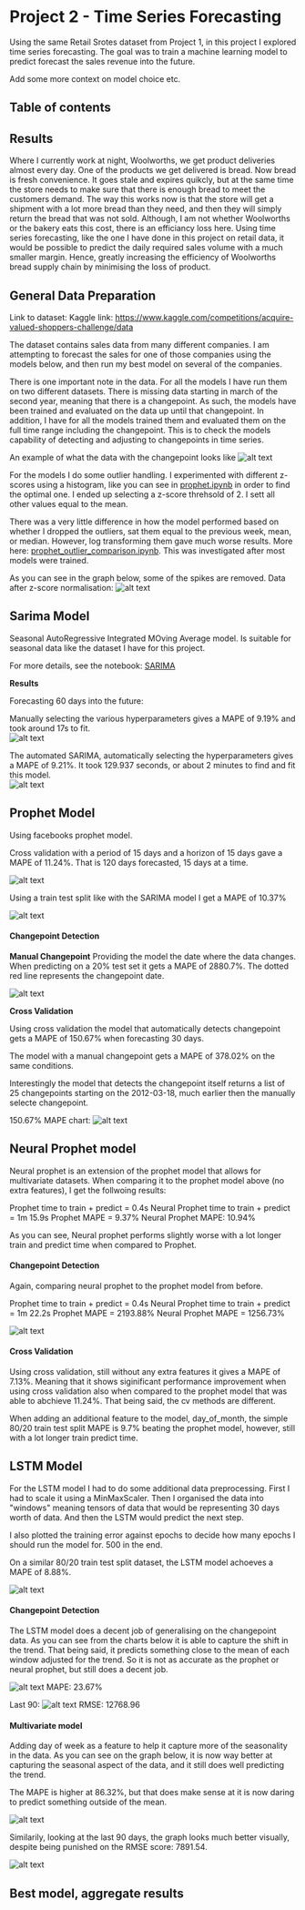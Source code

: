 # Project 2 - Time Series Forecasting


Using the same Retail Srotes dataset from Project 1, in this project I explored time series forecasting. The goal was to train a machine learning model to predict forecast the sales revenue into the future.

<todo>Add some more context on model choice etc. </todo>

**Table of contents**
-

## Results


Where I currently work at night, Woolworths, we get product deliveries almost every day. One of the products we get delivered is bread. Now bread is fresh convenience. It goes stale and expires quikcly, but at the same time the store needs to make sure that there is enough bread to meet the customers demand. The way this works now is that the store will get a shipment with a lot more bread than they need, and then they will simply return the bread that was not sold. Although, I am not whether Woolworths or the bakery eats this cost, there is an efficiancy loss here. Using time series forecasting, like the one I have done in this project on retail data, it would be possible to predict the daily required sales volume with a much smaller margin. Hence, greatly increasing the efficiency of Woolworths bread supply chain by minimising the loss of product. 


## General Data Preparation

Link to dataset: Kaggle link: https://www.kaggle.com/competitions/acquire-valued-shoppers-challenge/data

The dataset contains sales data from many different companies. I am attempting to forecast the sales for one of those companies using the models below, and then run my best model on several of the companies. 

There is one important note in the data. For all the models I have run them on two different datasets. There is missing data starting in march of the second year, meaning that there is a changepoint. As such, the models have been trained and evaluated on the data up until that changepoint. In addition, I have for all the models trained them and evaluated them on the full time range including the changepoint. This is to check the models capability of detecting and adjusting to changepoints in time series.

An example of what the data with the changepoint looks like
![alt text](image-5.png)

For the models I do some outlier handling. I experimented with different z-scores using a histogram, like you can see in [prophet.ipynb](prophet.ipynb) in order to find the optimal one. I ended up selecting a z-score threhsold of 2. I sett all other values equal to the mean. 

There was a very little difference in how the model performed based on whether I dropped the outliers, sat them equal to the previous week, mean, or median. However, log transforming them gave much worse results. More here: [prophet_outlier_comparison.ipynb](prophet_outlier_comparison.ipynb). This was investigated after most models were trained. 


As you can see in the graph below, some of the spikes are removed.
Data after z-score normalisation:
![alt text](image-6.png)

## Sarima Model

Seasonal AutoRegressive Integrated MOving Average model. 
Is suitable for seasonal data like the dataset I have for this project. 


For more details, see the notebook: [SARIMA](sarima.ipynb)

**Results**

Forecasting 60 days into the future:

Manually selecting the various hyperparameters gives a
MAPE of 9.19% and took around 17s to fit.<br>
![alt text](image-1.png)

The automated SARIMA, automatically selecting the hyperparameters gives a MAPE of 9.21%. It took 129.937 seconds, or about 2 minutes to find and fit this model.<br>
![alt text](image-2.png)


## Prophet Model

Using facebooks prophet model. 

Cross validation with a period of 15 days and a horizon of 15 days gave a MAPE of 11.24%. That is 120 days forecasted, 15 days at a time. 

![alt text](image-3.png)

Using a train test split like with the SARIMA model I get a MAPE of 10.37%

![alt text](image-4.png)

#### Changepoint Detection

**Manual Changepoint**
Providing the model the date where the data changes. When predicting on a 20% test set it gets a MAPE of 2880.7%. The dotted red line represents the changepoint date. 

![alt text](image-7.png)


**Cross Validation**

Using cross validation the model that automatically detects changepoint gets a MAPE of 150.67% when forecasting 30 days. 

The model with a manual changepoint gets a MAPE of 378.02% on the same conditions. 

Interestingly the model that detects the changepoint itself returns a list of 25 changepoints starting on the 2012-03-18, much earlier then the manually selecte changepoint. 

150.67% MAPE chart:
![alt text](image-8.png)

## Neural Prophet model

Neural prophet is an extension of the prophet model that allows for multivariate datasets. When comparing it to the prophet model above (no extra features), I get the follwoing results:

Prophet time to train + predict = 0.4s
Neural Prophet time to train + predict = 1m 15.9s
Prophet MAPE = 9.37%
Neural Prophet MAPE: 10.94%

As you can see, Neural prophet performs slightly worse with a lot longer train and predict time when compared to Prophet. 

#### Changepoint Detection

Again, comparing neural prophet to the prophet model from before. 

Prophet time to train + predict = 0.4s
Neural Prophet time to train + predict = 1m 22.2s
Prophet MAPE =  2193.88%
Neural Prophet MAPE = 1256.73%

![alt text](img/neuralprophet_c.png)


#### Cross Validation

Using cross validation, still without any extra features it gives a MAPE of 7.13%. Meaning that it shows siginificant performance improvement when using cross validation also when compared to the prophet model that was able to abchieve 11.24%. That being said, the cv methods are different. 

When adding an additional feature to the model, day_of_month, the simple 80/20 train test split MAPE is 9.7% beating the prophet model, however, still with a lot longer train predict time. 


## LSTM Model

For the LSTM model I had to do some additional data preprocessing. First I had to scale it using a MinMaxScaler. Then I organised the data into "windows" meaning tensors of data that would be representing 30 days worth of data. And then the LSTM would predict the next step. 

I also plotted the training error against epochs to decide how many epochs I should run the model for. 500 in the end.

On a similar 80/20 train test split dataset, the LSTM model achoeves a MAPE of 8.88%.

![alt text](img/lstm.png)


#### Changepoint Detection

The LSTM model does a decent job of generalising on the changepoint data. As you can see from the charts below it is able to capture the shift in the trend. That being said, it predicts something close to the mean of each window adjusted for the trend. So it is not as accurate as the prophet or neural prophet, but still does a decent job. 

![alt text](lstm_c.png)
MAPE: 23.67%

Last 90:
![alt text](lstm_c_90.png)
RMSE: 12768.96


#### Multivariate model
Adding day of week as a feature to help it capture more of the seasonality in the data. As you can see on the graph below, it is now way better at capturing the seasonal aspect of the data, and it still does well predicting the trend. 

The MAPE is higher at 86.32%, but that does make sense at it is now daring to predict something outside of the mean.


![alt text](img/lstm_s.png)


Similarily, looking at the last 90 days, the graph looks much better visually, despite being punished on the RMSE score: 7891.54.

![alt text](img/lstm_s_90.png)


## Best model, aggregate results
